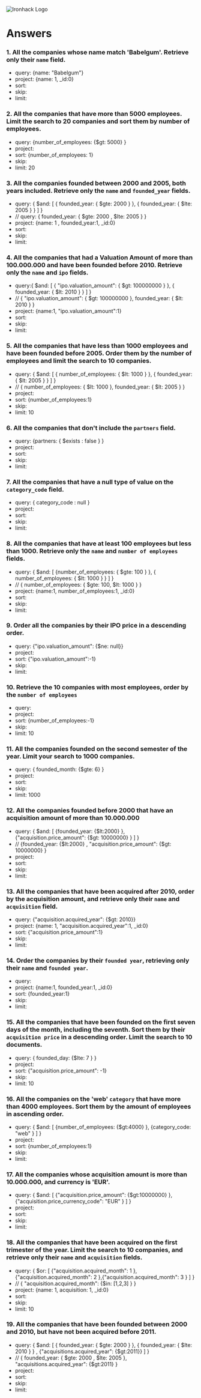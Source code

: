 ![Ironhack Logo](https://i.imgur.com/1QgrNNw.png)

# Answers

### 1. All the companies whose name match 'Babelgum'. Retrieve only their `name` field.

* query: {name: "Babelgum"}
* project: {name: 1, _id:0}
* sort:
* skip:
* limit:
### 2. All the companies that have more than 5000 employees. Limit the search to 20 companies and sort them by **number of employees**.
* query: {number_of_employees: {$gt: 5000} }
* project: 
* sort: {number_of_employees: 1}
* skip:
* limit: 20
### 3. All the companies founded between 2000 and 2005, both years included. Retrieve only the `name` and `founded_year` fields.

* query: { $and: [ { founded_year: { $gte: 2000 } }, { founded_year: { $lte: 2005 } } ] }
* // query: { founded_year: { $gte: 2000 ,  $lte: 2005 } } 
* project: {name: 1 , founded_year:1, _id:0}
* sort: 
* skip:
* limit: 
### 4. All the companies that had a Valuation Amount of more than 100.000.000 and have been founded before 2010. Retrieve only the `name` and `ipo` fields.

* query:{ $and: [ { "ipo.valuation_amount": { $gt: 100000000 } }, { founded_year: { $lt: 2010 } } ] }
* // { "ipo.valuation_amount": { $gt: 100000000 }, founded_year: { $lt: 2010 } }
* project: {name:1, "ipo.valuation_amount":1}
* sort: 
* skip:
* limit: 
### 5. All the companies that have less than 1000 employees and have been founded before 2005. Order them by the number of employees and limit the search to 10 companies.

* query: { $and: [ { number_of_employees: { $lt: 1000 } }, { founded_year: { $lt: 2005 } } ] }
* // { number_of_employees: { $lt: 1000 },  founded_year: { $lt: 2005 } } 
* project: 
* sort: {number_of_employees:1}
* skip:
* limit: 10
### 6. All the companies that don't include the `partners` field.

* query: {partners: { $exists : false } }
* project: 
* sort: 
* skip:
* limit: 
### 7. All the companies that have a null type of value on the `category_code` field.

* query: { category_code :  null }
* project: 
* sort: 
* skip:
* limit: 

### 8. All the companies that have at least 100 employees but less than 1000. Retrieve only the `name` and `number of employees` fields.

* query: { $and: [ {number_of_employees: { $gte: 100 } }, { number_of_employees: { $lt: 1000 } } ] }
* // { number_of_employees: { $gte: 100,  $lt: 1000 } }
* project: {name:1, number_of_employees:1, _id:0}
* sort: 
* skip:
* limit: 
### 9. Order all the companies by their IPO price in a descending order.

* query: {"ipo.valuation_amount": {$ne: null}}
* project:  
* sort: {"ipo.valuation_amount":-1}
* skip:
* limit: 
### 10. Retrieve the 10 companies with most employees, order by the `number of employees`

* query: 
* project: 
* sort: {number_of_employees:-1}
* skip:
* limit: 10
### 11. All the companies founded on the second semester of the year. Limit your search to 1000 companies.

* query: { founded_month: {$gte: 6} }
* project: 
* sort: 
* skip:
* limit: 1000
### 12. All the companies founded before 2000 that have an acquisition amount of more than 10.000.000

* query: { $and: [ {founded_year: {$lt:2000} }, {"acquisition.price_amount": {$gt: 10000000} } ] }
* // {founded_year: {$lt:2000} , "acquisition.price_amount": {$gt: 10000000} }
* project: 
* sort: 
* skip:
* limit: 
### 13. All the companies that have been acquired after 2010, order by the acquisition amount, and retrieve only their `name` and `acquisition` field.

* query: {"acquisition.acquired_year": {$gt: 2010}}
* project: {name: 1, "acquisition.acquired_year":1, _id:0}
* sort: {"acquisition.price_amount":1}
* skip:
* limit: 
### 14. Order the companies by their `founded year`, retrieving only their `name` and `founded year`.

* query: 
* project: {name:1, founded_year:1, _id:0}
* sort: {founded_year:1}
* skip:
* limit: 
### 15. All the companies that have been founded on the first seven days of the month, including the seventh. Sort them by their `acquisition price` in a descending order. Limit the search to 10 documents.

* query: { founded_day: {$lte: 7 } }
* project: 
* sort: {"acquisition.price_amount": -1}
* skip:
* limit: 10
### 16. All the companies on the 'web' `category` that have more than 4000 employees. Sort them by the amount of employees in ascending order.

* query: { $and: [ {number_of_employees: {$gt:4000} }, {category_code: "web" } ] }
* project: 
* sort: {number_of_employees:1}
* skip:
* limit: 
### 17. All the companies whose acquisition amount is more than 10.000.000, and currency is 'EUR'.

* query: { $and: [ {"acquisition.price_amount": {$gt:10000000} }, {"acquisition.price_currency_code": "EUR" } ] }
* project: 
* sort: 
* skip:
* limit: 
### 18. All the companies that have been acquired on the first trimester of the year. Limit the search to 10 companies, and retrieve only their `name` and `acquisition` fields.

* query: { $or: [ {"acquisition.acquired_month": 1 }, {"acquisition.acquired_month": 2 },{"acquisition.acquired_month": 3 } ] }
* // { "acquisition.acquired_month": {$in: [1,2,3] } }
* project: {name: 1, acquisition: 1, _id:0}
* sort: 
* skip:
* limit: 10
### 19. All the companies that have been founded between 2000 and 2010, but have not been acquired before 2011.

* query:  { $and: [ { founded_year: { $gte: 2000 } }, { founded_year: { $lte: 2010 } } , {"acquisitions.acquired_year": {$gt:2011}} ] }
* // { founded_year: { $gte: 2000 ,  $lte: 2005 }, "acquisitions.acquired_year": {$gt:2011} } 
* project: 
* sort: 
* skip:
* limit: 